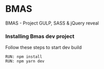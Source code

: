 # BMAS
BMAS - Project GULP, SASS &amp; jQuery reveal

### Installing Bmas dev project

Follow these steps to start dev build

```
RUN: npm install
RUN: npm yarn dev
```